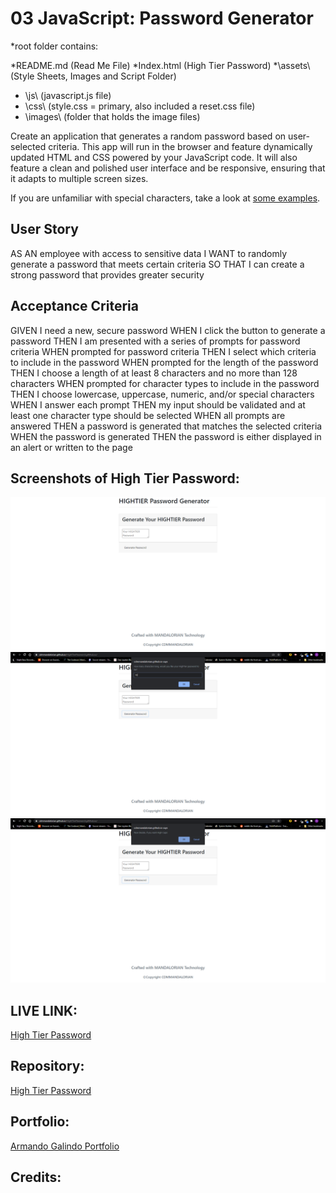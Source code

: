 # 03 JavaScript: Password Generator

*root folder contains:

*README.md            (Read Me File)
*Index.html           (High Tier Password)
*\assets\             (Style Sheets, Images and Script Folder)
*  \js\               (javascript.js file)
*  \css\              (style.css = primary, also included a reset.css file)
*  \images\           (folder that holds the image files)


Create an application that generates a random password based on user-selected criteria. This app will run in the browser and feature dynamically updated HTML and CSS powered by your JavaScript code. It will also feature a clean and polished user interface and be responsive, ensuring that it adapts to multiple screen sizes.

If you are unfamiliar with special characters, take a look at [some examples](https://www.owasp.org/index.php/Password_special_characters).

## User Story


AS AN employee with access to sensitive data
I WANT to randomly generate a password that meets certain criteria
SO THAT I can create a strong password that provides greater security


## Acceptance Criteria

GIVEN I need a new, secure password
WHEN I click the button to generate a password
THEN I am presented with a series of prompts for password criteria
WHEN prompted for password criteria
THEN I select which criteria to include in the password
WHEN prompted for the length of the password
THEN I choose a length of at least 8 characters and no more than 128 characters
WHEN prompted for character types to include in the password
THEN I choose lowercase, uppercase, numeric, and/or special characters
WHEN I answer each prompt
THEN my input should be validated and at least one character type should be selected
WHEN all prompts are answered
THEN a password is generated that matches the selected criteria
WHEN the password is generated
THEN the password is either displayed in an alert or written to the page

## Screenshots of High Tier Password:
<img src="/assets/img/passwordGeneratorScreenshot.png">

<img src="/assets/img/passwordLengthScreenshot.png">

<img src="/assets/img/passwordCapsDeciderScreenshot.png">

## LIVE LINK: 
<a href="https://cdmmandalorian.github.io/HightTierPassword.githhub.io/">High Tier Password</a>

## Repository:  
[High Tier Password](https://github.com/CdmMandalorian/HightTierPassword.githhub.io)  

  
## Portfolio:  
[Armando Galindo Portfolio](https://cdmmandalorian.github.io/MResponsive-Portfolio/)
  
## Credits:  